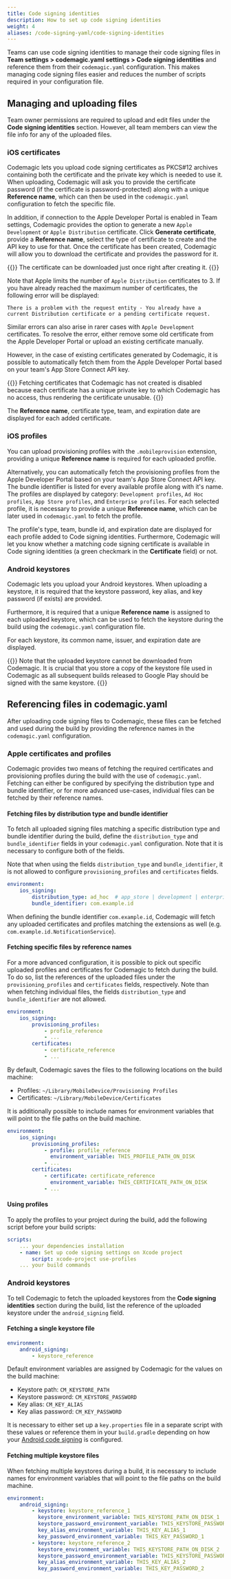 ```yaml
---
title: Code signing identities
description: How to set up code signing identities
weight: 4
aliases: /code-signing-yaml/code-signing-identities
---
```


Teams can use code signing identities to manage their code signing files in **Team settings > codemagic.yaml settings > Code signing identities** and reference them from their `codemagic.yaml` configuration. This makes managing code signing files easier and reduces the number of scripts required in your configuration file.

## Managing and uploading files

Team owner permissions are required to upload and edit files under the **Code signing identities** section. However, all team members can view the file info for any of the uploaded files.

### iOS certificates

Codemagic lets you upload code signing certificates as PKCS#12 archives containing both the certificate and the private key which is needed to use it. When uploading, Codemagic will ask you to provide the certificate password (if the certificate is password-protected) along with a unique **Reference name**, which can then be used in the `codemagic.yaml` configuration to fetch the specific file.

In addition, if connection to the Apple Developer Portal is enabled in Team settings, Codemagic provides the option to generate a new `Apple Development` or `Apple Distribution` certificate. Click **Generate certificate**, provide a **Reference name**, select the type of certificate to create and the API key to use for that. Once the certificate has been created, Codemagic will allow you to download the certificate and provides the password for it. 

{{<notebox>}}
The certificate can be downloaded just once right after creating it.
{{</notebox>}}

Note that Apple limits the number of `Apple Distribution` certificates to 3. If you have already reached the maximum number of certificates, the following error will be displayed:

```
There is a problem with the request entity - You already have a current Distribution certificate or a pending certificate request.
```

Similar errors can also arise in rarer cases with `Apple Development` certificates. To resolve the error, either remove some old certificate from the Apple Developer Portal or upload an existing certificate manually.

However, in the case of existing certificates generated by Codemagic, it is possible to automatically fetch them from the Apple Developer Portal based on your team's App Store Connect API key.

{{<notebox>}}
Fetching certificates that Codemagic has not created is disabled because each certificate has a unique private key to which Codemagic has no access, thus rendering the certificate unusable.
{{</notebox>}}

The **Reference name**, certificate type, team, and expiration date are displayed for each added certificate.

### iOS profiles

You can upload provisioning profiles with the `.mobileprovision` extension, providing a unique **Reference name** is required for each uploaded profile. 

Alternatively, you can automatically fetch the provisioning profiles from the Apple Developer Portal based on your team's App Store Connect API key. The bundle identifier is listed for every available profile along with it's name. The profiles are displayed by category: `Development profiles`, `Ad Hoc profiles`, `App Store profiles`, and `Enterprise profiles`. For each selected profile, it is necessary to provide a unique **Reference name**, which can be later used in `codemagic.yaml` to fetch the profile.

The profile's type, team, bundle id, and expiration date are displayed for each profile added to Code signing identities. Furthermore, Codemagic will let you know whether a matching code signing certificate is available in Code signing identities (a green checkmark in the **Certificate** field) or not.

### Android keystores

Codemagic lets you upload your Android keystores. When uploading a keystore, it is required that the keystore password, key alias, and key password (if exists) are provided.

Furthermore, it is required that a unique **Reference name** is assigned to each uploaded keystore, which can be used to fetch the keystore during the build using the `codemagic.yaml` configuration file. 

For each keystore, its common name, issuer, and expiration date are displayed.

{{<notebox>}}
Note that the uploaded keystore cannot be downloaded from Codemagic. It is crucial that you store a copy of the keystore file used in Codemagic as all subsequent builds released to Google Play should be signed with the same keystore.
{{</notebox>}}

## Referencing files in codemagic.yaml

After uploading code signing files to Codemagic, these files can be fetched and used during the build by providing the reference names in the `codemagic.yaml` configuration.

### Apple certificates and profiles

Codemagic provides two means of fetching the required certificates and provisioning profiles during the build with the use of `codemagic.yaml`. Fetching can either be configured by specifying the distribution type and bundle identifier, or for more advanced use-cases, individual files can be fetched by their reference names.

#### Fetching files by distribution type and bundle identifier

To fetch all uploaded signing files matching a specific distribution type and bundle identifier during the build, define the `distribution_type` and `bundle_identifier` fields in your `codemagic.yaml` configuration. Note that it is necessary to configure both of the fields.

Note that when using the fields `distribution_type` and `bundle_identifier`, it is not allowed to configure `provisioning_profiles` and `certificates` fields.

```yaml
environment:
    ios_signing:
        distribution_type: ad_hoc  # app_store | development | enterprise
        bundle_identifier: com.example.id
```

When defining the bundle identifier `com.example.id`, Codemagic will fetch any uploaded certificates and profiles matching the extensions as well (e.g. `com.example.id.NotificationService`).

#### Fetching specific files by reference names

For a more advanced configuration, it is possible to pick out specific uploaded profiles and certificates for Codemagic to fetch during the build. To do so, list the references of the uploaded files under the `provisioning_profiles` and `certificates` fields, respectively. Note than when fetching individual files, the fields `distribution_type` and `bundle_identifier` are not allowed.

```yaml
environment:
    ios_signing:
        provisioning_profiles:
            - profile_reference
            - ...
        certificates:
            - certificate_reference
            - ...
```

By default, Codemagic saves the files to the following locations on the build machine:
- Profiles: `~/Library/MobileDevice/Provisioning Profiles`
- Certificates: `~/Library/MobileDevice/Certificates`

It is additionally possible to include names for environment variables that will point to the file paths on the build machine.

```yaml
environment:
    ios_signing:
        provisioning_profiles:
            - profile: profile_reference
              environment_variable: THIS_PROFILE_PATH_ON_DISK
            - ...
        certificates:
            - certificate: certificate_reference
              environment_variable: THIS_CERTIFICATE_PATH_ON_DISK
            - ...
```

#### Using profiles

To apply the profiles to your project during the build, add the following script before your build scripts:

```yaml
scripts:
    ... your dependencies installation
    - name: Set up code signing settings on Xcode project
        script: xcode-project use-profiles
    ... your build commands
```

### Android keystores

To tell Codemagic to fetch the uploaded keystores from the **Code signing identities** section during the build, list the reference of the uploaded keystore under the `android_signing` field.

#### Fetching a single keystore file

```yaml
environment:
    android_signing:
        - keystore_reference
```

Default environment variables are assigned by Codemagic for the values on the build machine:
- Keystore path: `CM_KEYSTORE_PATH`
- Keystore password: `CM_KEYSTORE_PASSWORD`
- Key alias: `CM_KEY_ALIAS`
- Key alias password: `CM_KEY_PASSWORD`

It is necessary to either set up a `key.properties` file in a separate script with these values or reference them in your `build.gradle` depending on how your [Android code signing](/code-signing-yaml/signing-android) is configured.

#### Fetching multiple keystore files

When fetching multiple keystores during a build, it is necessary to include names for environment variables that will point to the file paths on the build machine.

```yaml
environment:
    android_signing:
        - keystore: keystore_reference_1
          keystore_environment_variable: THIS_KEYSTORE_PATH_ON_DISK_1
          keystore_password_environment_variable: THIS_KEYSTORE_PASSWORD_1
          key_alias_environment_variable: THIS_KEY_ALIAS_1
          key_password_environment_variable: THIS_KEY_PASSWORD_1
        - keystore: keystore_reference_2
          keystore_environment_variable: THIS_KEYSTORE_PATH_ON_DISK_2
          keystore_password_environment_variable: THIS_KEYSTORE_PASSWORD_2
          key_alias_environment_variable: THIS_KEY_ALIAS_2
          key_password_environment_variable: THIS_KEY_PASSWORD_2
```